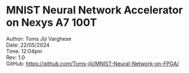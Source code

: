 # MNIST Neural Network Accelerator on Nexys A7 100T
Author: Toms Jiji Varghese                                                                 <br>
Date: 22/05/2024                                                                           <br>
Time: 12:04pm                                                                              <br>
Rev: 1.0                                                                                   <br>
GitHub: https://github.com/Toms-jiji/MNIST-Neural-Network-on-FPGA/                         <br>
